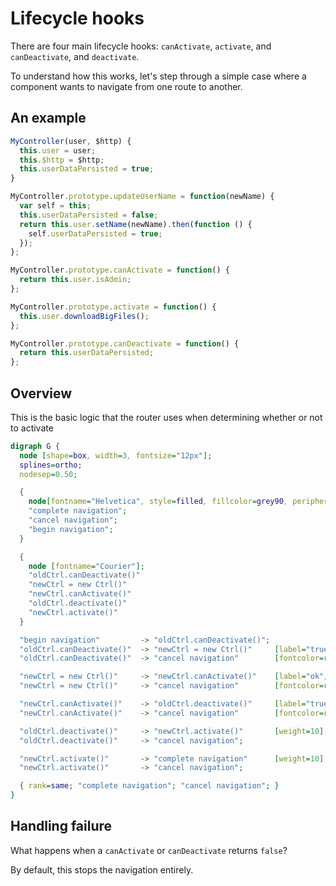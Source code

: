 # Lifecycle hooks

There are four main lifecycle hooks: `canActivate`, `activate`, and `canDeactivate`, and `deactivate`.

To understand how this works, let's step through a simple case where a component wants to navigate from one route to another.

## An example

```js
MyController(user, $http) {
  this.user = user;
  this.$http = $http;
  this.userDataPersisted = true;
}

MyController.prototype.updateUserName = function(newName) {
  var self = this;
  this.userDataPersisted = false;
  return this.user.setName(newName).then(function () {
    self.userDataPersisted = true;
  });
};

MyController.prototype.canActivate = function() {
  return this.user.isAdmin;
};

MyController.prototype.activate = function() {
  this.user.downloadBigFiles();
};

MyController.prototype.canDeactivate = function() {
  return this.userDataPersisted;
};
```

## Overview

This is the basic logic that the router uses when determining whether or not to activate

```dot
digraph G {
  node [shape=box, width=3, fontsize="12px"];
  splines=ortho;
  nodesep=0.50;

  {
    node[fontname="Helvetica", style=filled, fillcolor=grey90, peripheries=0];
    "complete navigation";
    "cancel navigation";
    "begin navigation";
  }

  {
    node [fontname="Courier"];
    "oldCtrl.canDeactivate()"
    "newCtrl = new Ctrl()"
    "newCtrl.canActivate()"
    "oldCtrl.deactivate()"
    "newCtrl.activate()"
  }

  "begin navigation"         -> "oldCtrl.canDeactivate()";
  "oldCtrl.canDeactivate()"  -> "newCtrl = new Ctrl()"     [label="true", weight=10, fontcolor=darkgreen];
  "oldCtrl.canDeactivate()"  -> "cancel navigation"        [fontcolor=red];

  "newCtrl = new Ctrl()"     -> "newCtrl.canActivate()"    [label="ok", weight=10, fontcolor=darkgreen];
  "newCtrl = new Ctrl()"     -> "cancel navigation"        [fontcolor=red];

  "newCtrl.canActivate()"    -> "oldCtrl.deactivate()"     [label="true", weight=10, fontcolor=darkgreen];
  "newCtrl.canActivate()"    -> "cancel navigation"        [fontcolor=red];

  "oldCtrl.deactivate()"     -> "newCtrl.activate()"       [weight=10];
  "oldCtrl.deactivate()"     -> "cancel navigation";

  "newCtrl.activate()"       -> "complete navigation"      [weight=10];
  "newCtrl.activate()"       -> "cancel navigation";

  { rank=same; "complete navigation"; "cancel navigation"; }
}
```


## Handling failure

What happens when a `canActivate` or `canDeactivate` returns `false`?

By default, this stops the navigation entirely.

<!--
TODO: show multiple levels
TODO:
-->


<!--
## Hooks in Multiple levels
TODO: show multi-level
-->
